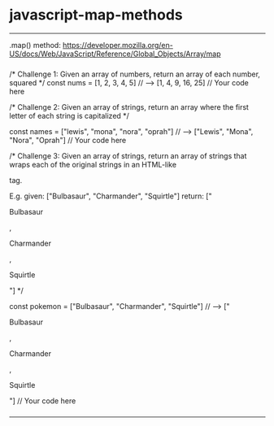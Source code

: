 # javascript-map-methods

*** 
.map() method:
https://developer.mozilla.org/en-US/docs/Web/JavaScript/Reference/Global_Objects/Array/map

###
/*
Challenge 1:
Given an array of numbers, return an array of each number, squared
*/
const nums = [1, 2, 3, 4, 5]
// -->       [1, 4, 9, 16, 25]
// Your code here




/*
Challenge 2:
Given an array of strings, return an array where 
the first letter of each string is capitalized
*/

const names = ["lewis", "mona", "nora", "oprah"]
// -->        ["Lewis", "Mona", "Nora", "Oprah"]
// Your code here




/*
Challenge 3:
Given an array of strings, return an array of strings that wraps each
of the original strings in an HTML-like <p></p> tag.

E.g. given: ["Bulbasaur", "Charmander", "Squirtle"]
return: ["<p>Bulbasaur</p>, <p>Charmander</p>, <p>Squirtle</p>"]
*/

const pokemon = ["Bulbasaur", "Charmander", "Squirtle"]
// -->          ["<p>Bulbasaur</p>, <p>Charmander</p>, <p>Squirtle</p>"]
// Your code here

###
***
